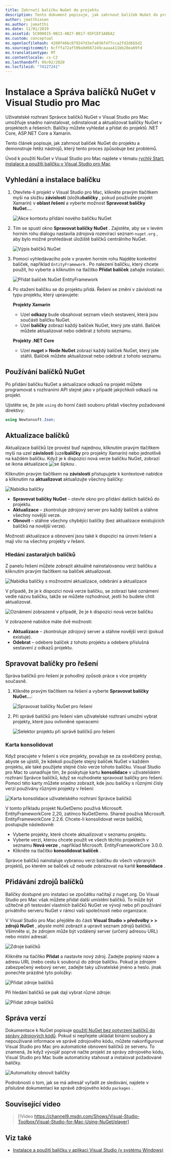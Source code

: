 ```yaml
---
title: Zahrnutí balíčku NuGet do projektu
description: Tento dokument popisuje, jak zahrnout balíček NuGet do projektu pomocí Visual Studio pro Mac. Provede vás tím, že najde a stáhne balíček a také zavádí funkce integrace IDE.
author: jmatthiesen
ms.author: jomatthi
ms.date: 11/01/2019
ms.assetid: 5C800815-0B13-4B27-B017-95FCEF1A0EA2
ms.custom: conceptual
ms.openlocfilehash: 4200f466c079247d3efa036f4f7cca2fd2d6b5d2
ms.sourcegitcommit: 6cfffa72af599a9d667249caaaa411bb28ea69fd
ms.translationtype: MT
ms.contentlocale: cs-CZ
ms.lasthandoff: 09/02/2020
ms.locfileid: "74127241"
---
```

# <a name="install-and-manage-nuget-packages-in-visual-studio-for-mac"></a>Instalace a Správa balíčků NuGet v Visual Studio pro Mac

Uživatelské rozhraní Správce balíčků NuGet v Visual Studio pro Mac umožňuje snadno nainstalovat, odinstalovat a aktualizovat balíčky NuGet v projektech a řešeních. Balíčky můžete vyhledat a přidat do projektů .NET Core, ASP.NET Core a Xamarin.

Tento článek popisuje, jak zahrnout balíček NuGet do projektu a demonstruje řetěz nástrojů, který tento proces způsobuje bez problémů.

Úvod k použití NuGet v Visual Studio pro Mac najdete v tématu [rychlý Start: instalace a použití balíčku v Visual Studio pro Mac](/nuget/quickstart/install-and-use-a-package-in-visual-studio-mac)

## <a name="find-and-install-a-package"></a>Vyhledání a instalace balíčku

1. Otevřete-li projekt v Visual Studio pro Mac, klikněte pravým tlačítkem myši na složku **závislosti** (složka**balíčky** , pokud používáte projekt Xamarin) v **oblast řešení** a vyberte možnost **Spravovat balíčky NuGet...**.

    ![Akce kontextu přidání nového balíčku NuGet](media/nuget-walkthrough-packages-menu.png)

2. Tím se spustí okno **Spravovat balíčky NuGet** . Zajistěte, aby se v levém horním rohu dialogu nastavila zdrojová rozevírací seznam `nuget.org` , aby bylo možné prohledávat úložiště balíčků centrálního NuGet.

    ![Výpis balíčků NuGet](media/nuget-walkthrough-add-packages1.png)

3. Pomocí vyhledávacího pole v pravém horním rohu Najděte konkrétní balíček, například `EntityFramework` . Po nalezení balíčku, který chcete použít, ho vyberte a kliknutím na tlačítko **Přidat balíček** zahajte instalaci.

    ![Přidat balíček NuGet EntityFramework](media/nuget-walkthrough-add-packages2.png)

4. Po stažení balíčku se do projektu přidá. Řešení se změní v závislosti na typu projektu, který upravujete:

    **Projekty Xamarin**
    * Uzel **odkazy** bude obsahovat seznam všech sestavení, která jsou součástí balíčku NuGet.
    * Uzel **balíčky** zobrazí každý balíček NuGet, který jste stáhli. Balíček můžete aktualizovat nebo odebrat z tohoto seznamu.
    
    **Projekty .NET Core**

    * Uzel **nuget > Node NuGet** zobrazí každý balíček NuGet, který jste stáhli. Balíček můžete aktualizovat nebo odebrat z tohoto seznamu.

## <a name="using-nuget-packages"></a>Používání balíčků NuGet

Po přidání balíčku NuGet a aktualizace odkazů na projekt můžete programovat s rozhraními API stejně jako v případě jakýchkoli odkazů na projekt.

Ujistěte se, že jste `using` do horní části souboru přidali všechny požadované direktivy:

```csharp
using Newtonsoft.Json;
```

<a name="Package_Updates" class="injected"></a>

## <a name="updating-packages"></a>Aktualizace balíčků

Aktualizace balíčků lze provést buď najednou, kliknutím pravým tlačítkem myši na uzel **závislosti** (uzel**balíčky** pro projekty Xamarin) nebo jednotlivě na každém balíčku. Když je k dispozici nová verze balíčku NuGet, zobrazí se ikona aktualizace ![ se šipkou ](media/nuget-walkthrough-update-icon.png) .

Kliknutím pravým tlačítkem na **závislosti** přistupujete k kontextové nabídce a kliknutím na **aktualizovat** aktualizujte všechny balíčky:

![Nabídka balíčky](media/nuget-walkthrough-packages-menu-update.png)

* **Spravovat balíčky NuGet** – otevře okno pro přidání dalších balíčků do projektu.
* **Aktualizace** – zkontroluje zdrojový server pro každý balíček a stáhne všechny novější verze.
* **Obnovit** – stáhne všechny chybějící balíčky (bez aktualizace existujících balíčků na novější verze).

Možnosti aktualizace a obnovení jsou také k dispozici na úrovni řešení a mají vliv na všechny projekty v řešení.

### <a name="locating-outdated-packages"></a>Hledání zastaralých balíčků
Z panelu řešení můžete zobrazit aktuálně nainstalovanou verzi balíčku a kliknutím pravým tlačítkem na balíček aktualizovat.

![Nabídka balíčky s možnostmi aktualizace, odebrání a aktualizace](media/nuget-walkthrough-PackageMenu.png)

V případě, že je k dispozici nová verze balíčku, se zobrazí také oznámení vedle názvu balíčku, takže se můžete rozhodnout, jestli ho budete chtít aktualizovat.

![Oznámení zobrazené v případě, že je k dispozici nová verze balíčku](media/nuget-walkthrough-package-update-available.png)

V zobrazené nabídce máte dvě možnosti:

* **Aktualizace** – zkontroluje zdrojový server a stáhne novější verzi (pokud existuje).
* **Odebrat** – odebere balíček z tohoto projektu a odebere příslušná sestavení z odkazů projektu.

## <a name="manage-packages-for-the-solution"></a>Spravovat balíčky pro řešení

Správa balíčků pro řešení je pohodlný způsob práce s více projekty současně.

1. Klikněte pravým tlačítkem na řešení a vyberte **Spravovat balíčky NuGet...**:

    ![Spravovat balíčky NuGet pro řešení](media/nuget-walkthrough-manage-packages-solution.png)

1. Při správě balíčků pro řešení vám uživatelské rozhraní umožní vybrat projekty, které jsou ovlivněné operacemi:

    ![Selektor projektu při správě balíčků pro řešení](media/nuget-walkthrough-add-to-projects.png)

### <a name="consolidate-tab"></a>Karta konsolidovat

Když pracujete v řešení s více projekty, považuje se za osvědčený postup, abyste se ujistili, že kdekoli použijete stejný balíček NuGet v každém projektu, ale také použijete stejné číslo verze tohoto balíčku. Visual Studio pro Mac to usnadňuje tím, že poskytuje kartu **konsolidace** v uživatelském rozhraní Správce balíčků, když se rozhodnete spravovat balíčky pro řešení. Pomocí této karty můžete snadno zobrazit, kde jsou balíčky s různými čísly verzí používány různými projekty v řešení:

![Karta konsolidace uživatelského rozhraní Správce balíčků](media/nuget-walkthrough-consolidate-tab.png)

V tomto příkladu projekt NuGetDemo používá Microsoft. EntityFrameworkCore 2,20, zatímco NuGetDemo. Shared používá Microsoft. EntityFrameworkCore 2.2.6. Chcete-li konsolidovat verze balíčků, postupujte následovně:

- Vyberte projekty, které chcete aktualizovat v seznamu projektu.
- Vyberte verzi, kterou chcete použít ve všech těchto projektech v seznamu **Nová verze** , například Microsoft. EntityFrameworkCore 3.0.0.
- Klikněte na tlačítko **konsolidovat balíček** .

Správce balíčků nainstaluje vybranou verzi balíčku do všech vybraných projektů, po kterém se balíček už nebude zobrazovat na kartě **konsolidace** .

## <a name="adding-package-sources"></a>Přidávání zdrojů balíčků

Balíčky dostupné pro instalaci se zpočátku načítají z nuget.org. Do Visual Studio pro Mac však můžete přidat další umístění balíčků. To může být užitečné při testování vlastních balíčků NuGet ve vývoji nebo při používání privátního serveru NuGet v rámci vaší společnosti nebo organizace.

V Visual Studio pro Mac přejděte do části **Visual Studio > předvolby > > zdrojů NuGet** , abyste mohli zobrazit a upravit seznam zdrojů balíčků. Všimněte si, že zdrojem může být vzdálený server (určený adresou URL) nebo místní adresář.

![Zdroje balíčků](media/nuget-walkthrough-PackageSource.png)

Klikněte na tlačítko **Přidat** a nastavte nový zdroj. Zadejte popisný název a adresu URL (nebo cestu k souboru) do zdroje balíčku. Pokud je zdrojem zabezpečený webový server, zadejte taky uživatelské jméno a heslo. jinak ponechte prázdné tyto položky:

![Přidat zdroje balíčků](media/nuget-walkthrough-PackageSource2.png)

Při hledání balíčků se pak dají vybrat různé zdroje:

![Přidat zdroje balíčků](media/nuget-walkthrough-PackageSource3.png)

## <a name="version-control"></a>Správa verzí

Dokumentace k NuGet popisuje [použití NuGet bez potvrzení balíčků do správy zdrojových kódů](/nuget/consume-packages/packages-and-source-control). Pokud si nepřejete ukládat binární soubory a nepoužívané informace ve správě zdrojového kódu, můžete nakonfigurovat Visual Studio pro Mac pro automatické obnovení balíčků ze serveru. To znamená, že když vývojář poprvé načte projekt ze správy zdrojového kódu, Visual Studio pro Mac bude automaticky stahovat a instalovat požadované balíčky.

![Automaticky obnovit balíčky](media/nuget-walkthrough-AutoRestore.png)

Podrobnosti o tom, jak se má adresář vyřadit ze sledování, najdete v příslušné dokumentaci ke správě zdrojového kódu `packages` .

## <a name="related-video"></a>Související video

> [!Video https://channel9.msdn.com/Shows/Visual-Studio-Toolbox/Visual-Studio-for-Mac-Using-NuGet/player]

## <a name="see-also"></a>Viz také

* [Instalace a použití balíčku v aplikaci Visual Studio (v systému Windows)](/nuget/quickstart/install-and-use-a-package-in-visual-studio)
